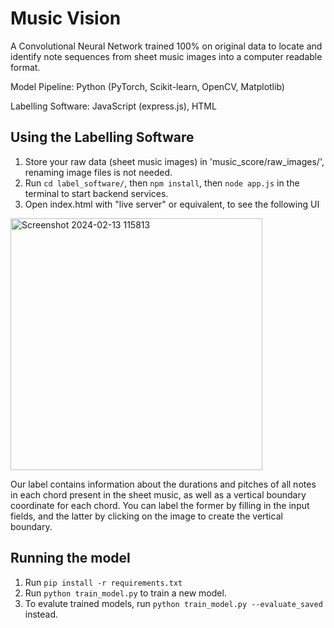 # Music Vision

A Convolutional Neural Network trained 100% on original data to locate and identify note sequences from sheet music images into a computer readable format.

Model Pipeline: Python (PyTorch, Scikit-learn, OpenCV, Matplotlib)

Labelling Software: JavaScript (express.js), HTML


## Using the Labelling Software

1. Store your raw data (sheet music images) in 'music_score/raw_images/', renaming image files is not needed.
2. Run ```cd label_software/```, then ```npm install```, then ```node app.js``` in the terminal to start backend services.
3. Open index.html with "live server" or equivalent, to see the following UI

<img width="403" alt="Screenshot 2024-02-13 115813" src="https://github.com/JeffreyQin/Music_Vision/assets/122770444/7a62838c-e6d7-49d4-a98f-533de77cab97">

Our label contains information about the durations and pitches of all notes in each chord present in the sheet music, as well as a vertical boundary coordinate for each chord. You can label the former by filling in the input fields, and the latter by clicking on the image to create the vertical boundary.

## Running the model

1. Run ```pip install -r requirements.txt```
2. Run ```python train_model.py``` to train a new model.
3. To evalute trained models, run ```python train_model.py --evaluate_saved``` instead.
